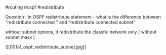 #routing #ospf #redistribute

Question : In OSPF redistribute statement - what is the difference between 
"redistribute connected " and "redistribute connected subnet"

without subnet options, it redistribute the classful network only ( without subnet mask )

![[001a1_ospf_redistribute_subnet.jpg]]
